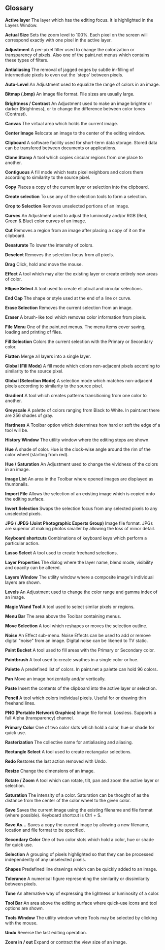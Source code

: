 ## Glossary ##

**Active layer**
The layer which has the editing focus. It is highlighted in the Layers Window.

**Actual Size**
Sets the zoom level to 100%. Each pixel on the screen will correspond exactly with one pixel in the active layer.

**Adjustment**
A per-pixel filter used to change the colorization or transparency of pixels. Also one of the paint.net menus which contains these types of filters.

**Antialiasing**
The removal of jagged edges by subtle in-filling of intermediate pixels to even out the 'steps' between pixels.

**Auto-Level**
An Adjustment used to equalize the range of colors in an image.

**Bitmap (.bmp)**
An image file format. File sizes are usually large.

**Brightness / Contrast**
An Adjustment used to make an image brighter or darker (Brightness), or to change the difference between color tones (Contrast).

**Canvas**
The virtual area which holds the current image.

**Center Image**
Relocate an image to the center of the editing window.

**Clipboard**
A software facility used for short-term data storage. Stored data can be transfered between documents or applications.

**Clone Stamp**
A tool which copies circular regions from one place to another.

**Contiguous**
A fill mode which tests pixel neighbors and colors them according to similarity to the source pixel.

**Copy**
Places a copy of the current layer or selection into the clipboard.

**Create selection**
To use any of the selection tools to form a selection.

**Crop to Selection**
Removes unselected portions of an image.

**Curves**
An Adjustment used to adjust the luminosity and/or RGB (Red, Green & Blue) color curves of an image.

**Cut**
Removes a region from an image after placing a copy of it on the clipboard.

**Desaturate**
To lower the intensity of colors.

**Deselect**
Removes the selection focus from all pixels.

**Drag**
Click, hold and move the mouse.

**Effect**
A tool which may alter the existing layer or create entirely new areas of color.

**Ellipse Select**
A tool used to create elliptical and circular selections.

**End Cap**
The shape or style used at the end of a line or curve.

**Erase Selection**
Removes the current selection from an image.

**Eraser**
A brush-like tool which removes color information from pixels.

**File Menu**
One of the paint.net menus. The menu items cover saving, loading and printing of files.

**Fill Selection**
Colors the current selection with the Primary or Secondary color.

**Flatten**
Merge all layers into a single layer.


**Global (Fill Mode)**
A fill mode which colors non-adjacent pixels according to similarity to the source pixel.

**Global (Selection Mode)**
A selection mode which matches non-adjacent pixels according to similarity to the source pixel.

**Gradient**
A tool which creates patterns transitioning from one color to another.

**Greyscale**
A palette of colors ranging from Black to White. In paint.net there are 256 shades of gray.

**Hardness**
A Toolbar option which determines how hard or soft the edge of a tool will be.

**History Window**
The utility window where the editing steps are shown.

**Hue**
A shade of color. Hue is the clock-wise angle around the rim of the color wheel (starting from red).

**Hue / Saturation**
An Adjustment used to change the vividness of the colors in an image.

**Image List**
An area in the Toolbar where opened images are displayed as thumbnails.

**Import File**
Allows the selection of an existing image which is copied onto the editing surface.

**Invert Selection**
Swaps the selection focus from any selected pixels to any unselected pixels.

**JPG / JPEG (Joint Photographic Experts Group)**
Image file format. JPGs are superior at making photos smaller by allowing the loss of minor detail.

**Keyboard shortcuts**
Combinations of keyboard keys which perform a particular action.

**Lasso Select**
A tool used to create freehand selections.

**Layer Properties**
The dialog where the layer name, blend mode, visibility and opacity can be altered.

**Layers Window**
The utility window where a composite image's individual layers are shown.

**Levels**
An Adjustment used to change the color range and gamma index of an image.

**Magic Wand Tool**
A tool used to select similar pixels or regions.

**Menu Bar**
The area above the Toolbar containing menus.

**Move Selection**
A tool which reshapes or moves the selection outline.

**Noise**
An Effect sub-menu. Noise Effects can be used to add or remove digital "noise" from an image. Digital noise can be likened to TV static.

**Paint Bucket**
A tool used to fill areas with the Primary or Secondary color.

**Paintbrush**
A tool used to create swathes in a single color or hue.

**Palette**
A predefined list of colors. In paint.net a palette can hold 96 colors.

**Pan**
Move an image horizontally and/or vertically.

**Paste**
Insert the contents of the clipboard into the active layer or selection.

**Pencil**
A tool which colors individual pixels. Useful for or drawing thin freehand lines.

**PNG (Portable Network Graphics)**
Image file format. Lossless. Supports a full Alpha (transparency) channel.

**Primary Color**
One of two color slots which hold a color, hue or shade for quick use.

**Rasterization**
The collective name for antialiasing and aliasing.

**Rectangle Select**
A tool used to create rectangular selections.

**Redo**
Restores the last action removed with Undo.

**Resize**
Change the dimensions of an image.

**Rotate / Zoom**
A tool which can rotate, tilt, pan and zoom the active layer or selection.

**Saturation**
The intensity of a color. Saturation can be thought of as the distance from the center of the color wheel to the given color.

**Save**
Saves the current image using the existing filename and file format (where possible). Keyboard shortcut is Ctrl + S.

**Save As...**
Saves a copy the current image by allowing a new filename, location and file format to be specified.


**Secondary Color**
One of two color slots which hold a color, hue or shade for quick use.

**Selection**
A grouping of pixels highlighted so that they can be processed independently of any unselected pixels.

**Shapes**
Predefined line drawings which can be quickly added to an image.

**Tolerance**
A numerical figure representing the similarity or dissimilarity between pixels.

**Tone**
An alternative way of expressing the lightness or luminosity of a color.

**Tool Bar**
An area above the editing surface where quick-use icons and tool options are shown.

**Tools Window**
The utility window where Tools may be selected by clicking with the mouse.

**Undo**
Reverse the last editing operation.

**Zoom in / out**
Expand or contract the view size of an image.



